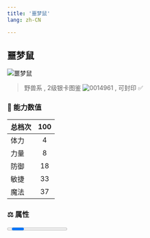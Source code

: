 ```yaml
---
title: '噩梦鼠'
lang: zh-CN

---
```


<RouterBack />

## 噩梦鼠

![噩梦鼠](https://user-images.githubusercontent.com/78347270/115937678-6be29c00-a4d3-11eb-8dbf-e28571541dc0.gif) 

> 野兽系 , 2级银卡图鉴 ![0014961](https://user-images.githubusercontent.com/78347270/115963858-4e0d4980-a55c-11eb-87f1-acea62ff25da.gif) , 可封印 ✅ 


### 💪 能力数值

| 总档次       | 100            |
| :----------- |:-------------:|
| 体力      | 4   <Stars :number="0.5" />  |
| 力量      | 8   <Stars :number="1" />  |
| 防御      | 18  <Stars :number="2" />  | 
| 敏捷      | 33  <Stars :number="3.5" />  | 
| 魔法      | 37  <Stars :number="3.5" />   | 


### ⚖️ 属性


<Progress earth :number="0" />

<Progress water :number="10" />

<Progress fire :number="0" />

<Progress wind :number="0" />

### ✨ 技能栏 <Strong>10个</Strong>

- 攻击
- 防御
- 单体冰冻魔法 Lv1

### 👶 1级出现点

- 无



